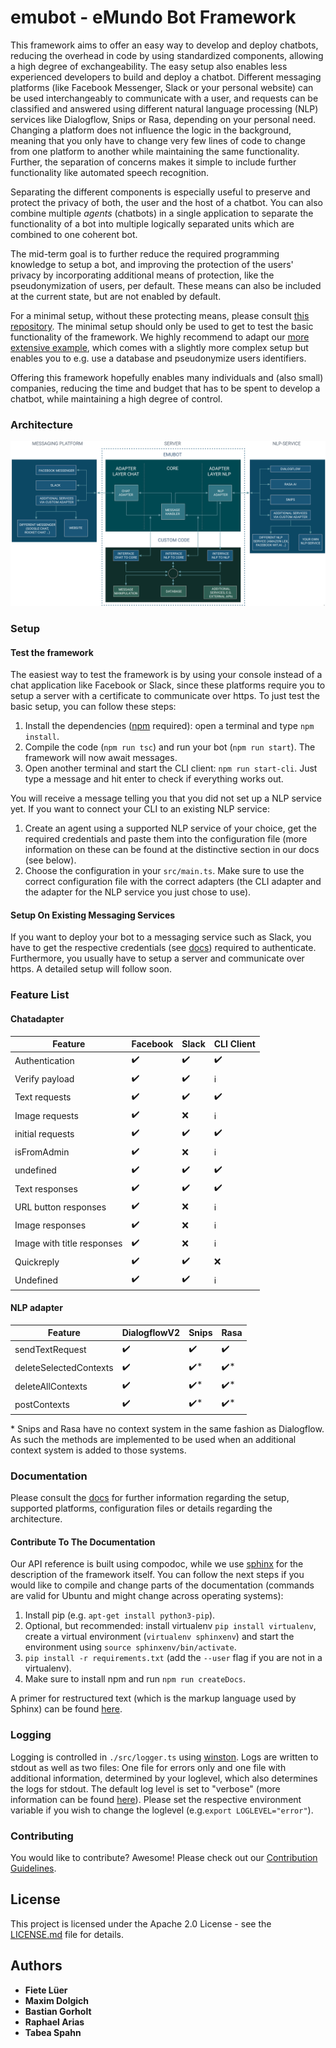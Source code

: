 # emubot - eMundo Bot Framework

This framework aims to offer an easy way to develop and deploy chatbots, reducing the overhead in code by using standardized components, allowing a high degree of exchangeability. The easy setup also enables less experienced developers to build and deploy a chatbot. Different messaging platforms (like Facebook Messenger, Slack or your personal website) can be used interchangeably to communicate with a user, and requests can be classified and answered using different natural language processing (NLP) services like Dialogflow, Snips or Rasa, depending on your personal need. Changing a platform does not influence the logic in the background, meaning that you only have to change very few lines of code to change from one platform to another while maintaining the same functionality. Further, the separation of concerns makes it simple to include further functionality like automated speech recognition.

Separating the different components is especially useful to preserve and protect the privacy of both, the user and the host of a chatbot. You can also combine multiple _agents_ (chatbots) in a single application to separate the functionality of a bot into multiple logically separated units which are combined to one coherent bot.

The mid-term goal is to further reduce the required programming knowledge to setup a bot, and improving the protection of the users' privacy by incorporating additional means of protection, like the pseudonymization of users, per default.
These means can also be included at the current state, but are not enabled by default.

For a minimal setup, without these protecting means, please consult [this repository](https://github.com/emundo/emubot-minimal-example/).
The minimal setup should only be used to get to test the basic functionality of the framework.
We highly recommend to adapt our [more extensive example](https://github.com/emundo/emubot-extended-example/), which comes with a slightly more complex setup but enables you to e.g. use a database and pseudonymize users identifiers.

Offering this framework hopefully enables many individuals and (also small) companies, reducing the time and budget that has to be spent to develop a chatbot, while maintaining a high degree of control.

### Architecture

![Architecture overview](docs/_static/architecture.png)

### Setup
#### Test the framework
The easiest way to test the framework is by using your console instead of a chat application like Facebook or Slack, since these platforms 
require you to setup a server with a certificate to communicate over https.
To just test the basic setup, you can follow these steps:

1. Install the dependencies ([npm](https://www.npmjs.com/get-npm) required): open a terminal and type `npm install`.
2. Compile the code (`npm run tsc`) and run your bot (`npm run start`). The framework will now await messages.
3. Open another terminal and start the CLI client: `npm run start-cli`. Just type a message and hit enter to check if everything works out.

You will receive a message telling you that you did not set up a NLP service yet. If you want to connect your CLI to an existing NLP service:

1. Create an agent using a supported NLP service of your choice, get the required credentials and paste them into the configuration file (more information on these can be found at the distinctive section in our docs (see below).
2. Choose the configuration in your `src/main.ts`. Make sure to use the correct configuration file with the correct adapters (the CLI adapter and the adapter for the NLP service you just chose to use).

#### Setup On Existing Messaging Services
If you want to deploy your bot to a messaging service such as Slack, you have to get the respective credentials (see [docs](https://emundo.github.io/emubot_doc/_build/html/index.html)) required to authenticate. Furthermore, you usually have to setup a server and communicate over https.
A detailed setup will follow soon.


### Feature List
#### Chatadapter
| Feature          | Facebook | Slack    | CLI Client |
| -------- | -------- | -------- | -------- |
| Authentication            | :heavy_check_mark: | :heavy_check_mark: |:heavy_check_mark:   |
| Verify payload            | :heavy_check_mark: | :heavy_check_mark: |:information_source: |
| Text requests             | :heavy_check_mark: | :heavy_check_mark: |:heavy_check_mark:   |
| Image requests            | :heavy_check_mark: |  :x:               | :information_source:|
| initial requests          | :heavy_check_mark: | :heavy_check_mark: | :heavy_check_mark:  |
| isFromAdmin               | :heavy_check_mark: | :x:                | :information_source:|
| undefined                 | :heavy_check_mark: | :heavy_check_mark: | :heavy_check_mark:  |
| Text responses            | :heavy_check_mark: | :heavy_check_mark: | :heavy_check_mark:  |
| URL button responses      | :heavy_check_mark: | :x:                | :information_source:|
| Image responses           | :heavy_check_mark: | :x:                | :information_source:|
| Image with title responses| :heavy_check_mark: | :x:                | :information_source:|
| Quickreply                | :heavy_check_mark: | :heavy_check_mark: | :x:                 |
| Undefined                 | :heavy_check_mark: | :heavy_check_mark: | :information_source:|

#### NLP adapter
| Feature | DialogflowV2 | Snips | Rasa |
| --------------------- | -------- | -------- | -------- |
|sendTextRequest        |:heavy_check_mark:|:heavy_check_mark:  |:heavy_check_mark:  |
|deleteSelectedContexts |:heavy_check_mark:|:heavy_check_mark:\*|:heavy_check_mark:\*|
|deleteAllContexts      |:heavy_check_mark:|:heavy_check_mark:\*|:heavy_check_mark:\*|
|postContexts           |:heavy_check_mark:|:heavy_check_mark:\*|:heavy_check_mark:\*|

\* Snips and Rasa have no context system in the same fashion as Dialogflow. As such the methods are implemented to be used when an additional context system is added to those systems.

### Documentation
Please consult the [docs](https://emundo.github.io/emubot_doc/_build/html/index.html) for further information regarding the setup, supported platforms, configuration files or details regarding the architecture.

#### Contribute To The Documentation
Our API reference is built using compodoc, while we use [sphinx](https://www.sphinx-doc.org/en/master/) for the description of the framework itself. You can follow the next steps if you would like to compile and change parts of the documentation (commands are valid for Ubuntu and might change across operating systems):

1. Install pip (e.g. `apt-get install python3-pip`).
2. Optional, but recommended: install virtualenv `pip install virtualenv`, create a virtual environment (`virtualenv sphinxenv`) and start the environment using `source sphinxenv/bin/activate`.
2. `pip install -r requirements.txt` (add the `--user` flag if you are not in a virtualenv).
3. Make sure to install npm and run `npm run createDocs`.

A primer for restructured text (which is the markup language used by Sphinx) can be found [here](http://www.sphinx-doc.org/en/master/usage/restructuredtext/basics.html).

### Logging
Logging is controlled in `./src/logger.ts` using [winston](https://www.npmjs.com/package/winston). Logs are written to stdout as well as two files: One file for errors only and one file with additional information, determined by your loglevel, which also determines the logs for stdout.
The default log level is set to "verbose" (more information can be found [here](https://www.npmjs.com/package/winston#logging-levels)). Please set the respective environment variable if you wish to change the loglevel (e.g.`export LOGLEVEL="error"`).

### Contributing

You would like to contribute? Awesome! Please check out our [Contribution Guidelines](https://emundo.github.io/emubot_doc/_build/html/contribute.html).


## License
This project is licensed under the Apache 2.0 License - see the [LICENSE.md](LICENSE.md) file for details.

## Authors

* **Fiete Lüer**
* **Maxim Dolgich**
* **Bastian Gorholt**
* **Raphael Arias**
* **Tabea Spahn**
